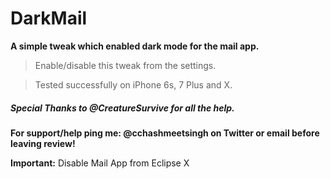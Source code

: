 # DarkMail 

**A simple tweak which enabled dark mode for the mail app.**

> Enable/disable this tweak from the settings.

> Tested successfully on iPhone 6s, 7 Plus and X.

##### Special Thanks to @CreatureSurvive for all the help.

**For support/help ping me: @cchashmeetsingh on Twitter or email before leaving review!**

**Important:**
Disable Mail App from Eclipse X
